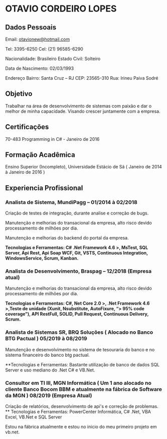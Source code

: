 # OTAVIO CORDEIRO LOPES

## Dados Pessoais

Email: otavionew@hotmail.com

Tel: 3395-6250		Cel: (21) 96585-6290

Nacionalidade: Brasileiro 	Estado Civil: Solteiro

Data de Nascimento: 02/03/1993

Endereço
Bairro: Santa Cruz – RJ 		CEP: 23565-310
Rua: Irineu Paiva Sodré

## Objetivo
Trabalhar na área de desenvolvimento de sistemas com paixão e dar o melhor de minha capacidade. Visando crescer juntamente com a empresa.

## Certificações 
70-483 Programming in C#  - Janeiro de 2016

## Formação Acadêmica
Ensino Superior (Incompleto), Universidade Estácio de Sá ( Janeiro de 2014 à Janeiro de 2016 )

## Experiencia Profissional

### Analista de Sistema, MundiPagg – 01/2014 à 02/2018
Criação de testes de integração, durante analise e correção de bugs.

Manutenção e melhorias do transacional da empresa, alto risco devido processamento de milhões por dia. 

Manutenção e melhorias do backend do portal da empresa.

**Tecnologias e Ferramentas: C# .Net Framework 4.6 >, MsTest, SQL Server, Api Rest, Api Soap WCF, Git, VSTS, Continuous Integration, WindowsService, Scrum, Kanban.**

### Analista de Desenvolvimento, Braspag – 12/2018 (Empresa atual)
Manutenção e melhorias do transacional da empresa, alto risco devido processamento de milhões por dia.

**Tecnologias e Ferramentas: C#, Net Core 2.0 >, .Net Framework 4.6 >,Teste de unidade (Xunit, Nsubstitute, AutoFixure, “> 95% code coverage”), API RestFull, SOLID, Pull Request, Continuous Delivery, Scrum.**

### Analista de Sistemas SR, BRQ Soluções ( Alocado no Banco BTG Pactual ) 05/2019 à 08/2019
Manutenção e desenvolvimento no sistema de tesouraria do banco e no sistema financeiro do banco btg pactual. 

**Tecnologias e Ferramentas: Bastante utilização de banco de dados SQL Server e uso mediano do .Net C# e VB.Net.
### Consultor em TI III, MGN Informática ( Um 1 ano alocado no cliente Banco Bocom BBM e atualmente na fábrica de Software da MGN ) 08/2019 (Empresa Atual)
Criação de relatórios, desenvolvimento de api's e correção de problemas.
** Tecnologias e Ferramentas: PowerCenter Informática, C# .Net, VBA Excel, VB.Net e SQL Server

Estou na fábrica atualmente e estou no inicio do meu primeiro projeto em vb.net.
